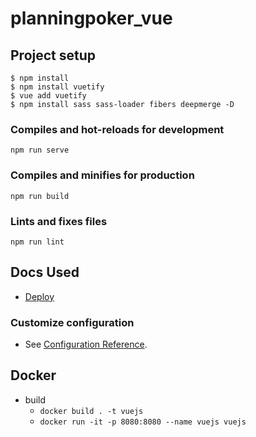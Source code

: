 # planningpoker_vue

## Project setup

```
$ npm install
$ npm install vuetify
$ vue add vuetify
$ npm install sass sass-loader fibers deepmerge -D
```


### Compiles and hot-reloads for development
```
npm run serve
```

### Compiles and minifies for production
```
npm run build
```

### Lints and fixes files
```
npm run lint
```

## Docs Used
* [Deploy](https://medium.com/tableless/fazendo-deploy-de-apps-vue-webpack-no-heroku-89340028a88e)

### Customize configuration
* See [Configuration Reference](https://cli.vuejs.org/config/).



## Docker
* build
  * ```docker build . -t vuejs```
  * ```docker run -it -p 8080:8080 --name vuejs vuejs```